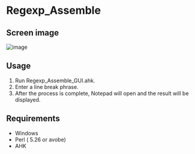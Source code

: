 # Regexp_Assemble 

## Screen image
![image](https://user-images.githubusercontent.com/10069642/83731205-15832980-a685-11ea-98f5-857caf14b11d.png)

## Usage
1. Run Regexp_Assemble_GUI.ahk.
2. Enter a line break phrase.
3. After the process is complete, Notepad will open and the result will be displayed.

## Requirements
- Windows
- Perl ( 5.26 or avobe)
- AHK
